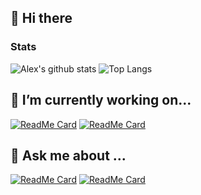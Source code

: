 ## 👋 Hi there 

<!--
**salemalex11/salemalex11** is a ✨ _special_ ✨ repository because its `README.md` (this file) appears on your GitHub profile.

Here are some ideas to get you started:

- 🔭  I’m currently working on...
- 🌱 I’m currently learning ...
- 👯 I’m looking to collaborate on ...
- 🤔 I’m looking for help with ...
- 💬 Ask me about ...
- 📫 How to reach me: ...
- 😄 Pronouns: ...
- ⚡ Fun fact: ...
-->

### Stats
![Alex's github stats](https://github-readme-stats.vercel.app/api?username=alexlamouri&show_icons=true&count_private=true&include_all_commits=true&theme=dark)
![Top Langs](https://github-readme-stats.vercel.app/api/top-langs/?username=alexlamouri&layout=compact&langs_count=10&theme=dark)

## 🔭 I’m currently working on...
[![ReadMe Card](https://github-readme-stats.vercel.app/api/pin/?username=alexlamouri&repo=FullStackOpen&theme=dark)](https://github.com/alexlamouri/FullStackOpen)
[![ReadMe Card](https://github-readme-stats.vercel.app/api/pin/?username=alexlamouri&repo=DevOpsWithDocker&theme=dark)](https://github.com/alexlamouri/DevOpsWithDocker)

## 💬 Ask me about ...
[![ReadMe Card](https://github-readme-stats.vercel.app/api/pin/?username=alexlamouri&repo=social-connect&theme=dark)](https://github.com/alexlamouri/social-connect)
[![ReadMe Card](https://github-readme-stats.vercel.app/api/pin/?username=alexlamouri&repo=mentAlly&theme=dark)](https://github.com/alexlamouri/mentAlly)
